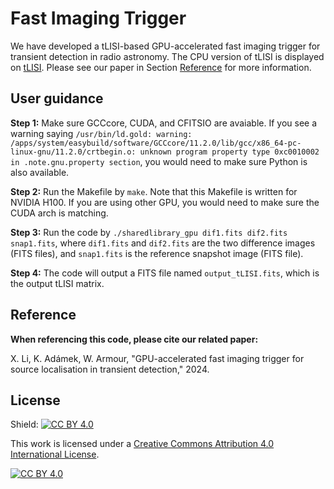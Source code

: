 # Fast Imaging Trigger

We have developed a tLISI-based GPU-accelerated fast imaging trigger for transient detection in radio astronomy. The CPU version of tLISI is displayed on [tLISI](https://github.com/egbdfX/Intensity-sensitive-IQAs?tab=readme-ov-file#tlisi-tlisipy). Please see our paper in Section [Reference](https://github.com/egbdfX/FastImagingTrigger/tree/main#reference) for more information.

## User guidance

**Step 1:**
Make sure GCCcore, CUDA, and CFITSIO are avaiable. If you see a warning saying ```/usr/bin/ld.gold: warning: /apps/system/easybuild/software/GCCcore/11.2.0/lib/gcc/x86_64-pc-linux-gnu/11.2.0/crtbegin.o: unknown program property type 0xc0010002 in .note.gnu.property section```, you would need to make sure Python is also available.

**Step 2:**
Run the Makefile by ```make```. Note that this Makefile is written for NVIDIA H100. If you are using other GPU, you would need to make sure the CUDA arch is matching.

**Step 3:**
Run the code by ```./sharedlibrary_gpu dif1.fits dif2.fits snap1.fits```, where ```dif1.fits``` and ```dif2.fits``` are the two difference images (FITS files), and ```snap1.fits``` is the reference snapshot image (FITS file).

**Step 4:**
The code will output a FITS file named ```output_tLISI.fits```, which is the output tLISI matrix.

## Reference

**When referencing this code, please cite our related paper:**

X. Li, K. Adámek, W. Armour, "GPU-accelerated fast imaging trigger for source localisation in transient detection," 2024.

## License

Shield: [![CC BY 4.0][cc-by-shield]][cc-by]

This work is licensed under a
[Creative Commons Attribution 4.0 International License][cc-by].

[![CC BY 4.0][cc-by-image]][cc-by]

[cc-by]: http://creativecommons.org/licenses/by/4.0/
[cc-by-image]: https://i.creativecommons.org/l/by/4.0/88x31.png
[cc-by-shield]: https://img.shields.io/badge/License-CC%20BY%204.0-lightgrey.svg
